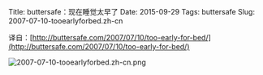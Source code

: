Title: buttersafe：现在睡觉太早了
Date: 2015-09-29
Tags: buttersafe
Slug: 2007-07-10-tooearlyforbed.zh-cn

译自：[http://buttersafe.com/2007/07/10/too-early-for-bed/](http://buttersafe.com/2007/07/10/too-early-for-bed/)


![2007-07-10-tooearlyforbed.zh-cn.png](/static/images/comics/2007-07-10-tooearlyforbed.zh-cn.png)